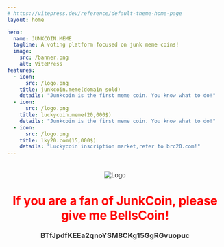 ```yaml
---
# https://vitepress.dev/reference/default-theme-home-page
layout: home

hero:
  name: JUNKCOIN.MEME
  tagline: A voting platform focused on junk meme coins!
  image:
    src: /banner.png
    alt: VitePress
features:
  - icon: 
      src: /logo.png
    title: junkcoin.meme(domain sold)
    details: "Junkcoin is the first meme coin. You know what to do!"
  - icon: 
      src: /logo.png
    title: luckycoin.meme(20,000$)
    details: "Junkcoin is the first meme coin. You know what to do!"
  - icon: 
      src: /logo.png
    title: lky20.com(15,000$)
    details: "Luckycoin inscription market,refer to brc20.com!"
---
```

<div style="display: flex; flex-direction: column; align-items: center; margin-top: 35px;">
  <img src="/nook.png" alt="Logo" style="max-width: 10%; height: auto; margin-bottom: 15px;">
</div>
<h1 style="text-align: center; margin-top: 20px; color: #333;color:red;">
  If you are a fan of JunkCoin, please give me BellsCoin!
</h1>
<h3 style="text-align: center; margin-top: 20px; color: #333;">
  <span>BTfJpdfKEEa2qnoYSM8CKg15GgRGvuopuc</span>
</h3>